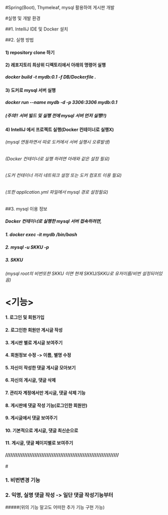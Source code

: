 #Spring(Boot), Thymeleaf, mysql 활용하여 게시판 개발

#실행  및 개발 환경

##1. IntelliJ IDE 및 Docker 설치

##2. 실행 방법
#### 1) repository clone 하기

#### 2) 레포지토리 최상위 디렉토리에서 아래의 명령어 실행
##### docker build -t mydb:0.1 -f DB/Dockerfile .

#### 3) 도커로 mysql 서버 실행
##### docker run --name mydb -d -p 3306:3306 mydb:0.1
##### (주의!! 서버 빌드 및 실행 전에 mysql 서버 먼저 실행!!)

#### 4) IntelliJ 에서 프로젝트 실행(Docker 컨테이너로 실행X)
###### (mysql 연동하면서 따로 도커에서 서버 실행시 오류발생)
###### (Docker 컨테이너로 실행 하려면 아래와 같은 설정 필요)
###### (도커 컨테이너 끼리 네트워크 설정 또는 도커 컴포트 이용 필요) 
###### (또한 application.yml 파일에서 mysql 경로 설정필요)

##3. mysql 이용 정보
##### Docker 컨테이너로 실행한 mysql 서버 접속하려면,
##### 1. docker exec -it mydb /bin/bash
##### 2. mysql -u SKKU -p
##### 3. SKKU
###### (mysql root의 비번또한 SKKU 이면 현재 SKKU/SKKU로 유저이름/비번 설정되어있음)

# <기능>
#### 1. 로그인 및 회원가입
#### 2. 로그인한 회원만 게시글 작성 
#### 3. 게시판 별로 게시글 보여주기
#### 4. 회원정보 수정 -> 이름, 별명 수정
#### 5. 자신이 작성한 댓글 게시글 모아보기
#### 6. 자신의 게시글, 댓글 삭제
#### 7. 관리자 계정에서만 게시글, 댓글 삭제 기능
#### 8. 게시판에 댓글 작성 기능(로그인한 회원만)
#### 9. 게시글에서 댓글 보여주기
#### 10. 기본적으로 게시글, 댓글 최신순으로
#### 11. 게시글, 댓글 페이지별로 보여주기
#### //////////////////////////////////////////////////////////////////

#<To Do>
### 1. 비번변경 기능
### 2. 익명, 실명 댓글 작성 -> 일단 댓글 작성기능부터

#####(위의 기능 말고도 어떠한 추가 기능 구현 가능)















